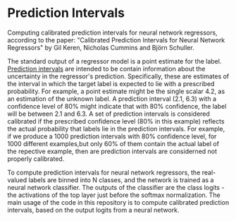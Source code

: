# Prediction Intervals
Computing calibrated prediction intervals for neural network regressors, according to the paper:
"Calibrated Prediction Intervals for Neural Network Regressors"
by Gil Keren, Nicholas Cummins and Björn Schuller. 

The standard output of a regressor model is a point estimate for the label. [Prediction intervals](https://en.wikipedia.org/wiki/Prediction_interval) are intended to be contain information about the uncertainty in the regressor's prediction. Specifically, these are estimates of the interval in which the target label is expected to lie with a prescribed probability. For example, a point estimate might be the single scalar 4.2, as an estimation of the unknown label. A prediction interval (2.1, 6.3) with a confidence level of 80% might indicate that with 80% confidence, the label will be between 2.1 and 6.3. A set of prediction intervals is considered calibrated if the prescribed confidence level (80% in this example) reflects the actual probability that labels lie in the prediction intervals. For example, if we produce a 1000 prediction intervals with 80% confidence level, for 1000 different examples,but only 60% of them contain the actual label of the repective example, then are prediction intervals are considerned not properly calibrated. 

To compute prediction intervals for neural network regressors, the real-valued labels are binned into N classes, and the network is trained as a neural network classifier. The outputs of the classifier are the class logits - the activations of the top layer just before the softmax normalization. The main usage of the code in this repository is to compute calibrated prediction intervals, based on the output logits from a neural network. 
